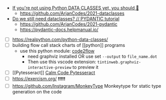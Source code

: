 - [If you're not using Python DATA CLASSES yet, you should 🚀](https://youtu.be/vRVVyl9uaZc)
	- <https://github.com/ArjanCodes/2021-dataclasses>
- [Do we still need dataclasses? // PYDANTIC tutorial](https://youtu.be/Vj-iU-8_xLs)
	- <https://github.com/ArjanCodes/2021-pydantic>
	- <https://pydantic-docs.helpmanual.io/>
- [ ] <https://realpython.com/python-data-classes/>
- [ ] building flow call stack charts of [[python]] programs
	- use this python module: [code2flow](https://github.com/scottrogowski/code2flow)
		- need graphviz installed OR use set `--output` to `file_name.dot` 
		- Then use this vscode extension: `tintinweb.graphviz-interactive-preview` to preview it
- [ ] [[Pytesseract]] [Calm Code Pytesseract](https://calmcode.io/shorts/pytesseract.py.html)
- [ ] <https://exercism.org/> ❗❗❗❗❗
- [ ] <https://github.com/Instagram/MonkeyType> Monkeytype for static type generation on the code